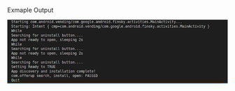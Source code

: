 Exmaple Output

<img src="https://raw.githubusercontent.com/killuhwhale/appium/main/src/images/readme/playstore_output.png?sanitize=true&raw=true" />
